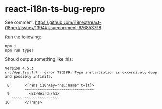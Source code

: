 # react-i18n-ts-bug-repro

See comment: https://github.com/i18next/react-i18next/issues/1394#issuecomment-976853798


Run the following:

```
npm i
npm run types
```

Should output something like this:

```
Version 4.5.2
src/App.tsx:8:7 - error TS2589: Type instantiation is excessively deep and possibly infinite.

 8       <Trans i18nKey="ns1:name" t={t}>
         ~~~~~~~~~~~~~~~~~~~~~~~~~~~~~~~~
 9         <h1>Weird</h1>
   ~~~~~~~~~~~~~~~~~~~~~~
10       </Trans>
```